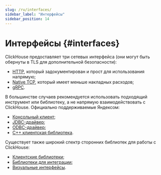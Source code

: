 ```yaml
---
slug: /ru/interfaces/
sidebar_label: "Интерфейсы"
sidebar_position: 14
---
```


# Интерфейсы {#interfaces}

ClickHouse предоставляет три сетевых интерфейса (они могут быть обернуты в TLS для дополнительной безопасности):

-   [HTTP](http.md), который задокументирован и прост для использования напрямую;
-   [Native TCP](tcp.md), который имеет меньше накладных расходов;
-   [gRPC](grpc.md).

В большинстве случаев рекомендуется использовать подходящий инструмент или библиотеку, а не напрямую взаимодействовать с ClickHouse. Официально поддерживаемые Яндексом:

-   [Консольный клиент](cli.md);
-   [JDBC-драйвер](jdbc.md);
-   [ODBC-драйвер](odbc.md);
-   [C++ клиентская библиотека](cpp.md).

Существует также широкий спектр сторонних библиотек для работы с ClickHouse:

-   [Клиентские библиотеки](third-party/client-libraries.md);
-   [Библиотеки для интеграции](third-party/integrations.md);
-   [Визуальные интерфейсы](third-party/gui.md).
